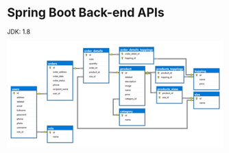 # Spring Boot Back-end APIs

JDK: 1.8

![image](https://github.com/nhatnguyen727/E-Commerce/blob/Nh%E1%BA%ADt/Screenshot%202021-02-28%20162552.png)

